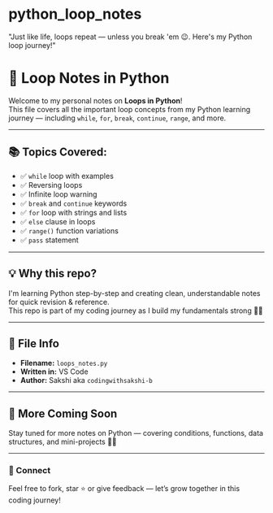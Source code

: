 # python_loop_notes
"Just like life, loops repeat — unless you break 'em 😉. Here's my Python loop journey!"

# 🔁 Loop Notes in Python

Welcome to my personal notes on **Loops in Python**!  
This file covers all the important loop concepts from my Python learning journey — including `while`, `for`, `break`, `continue`, `range`, and more.

---

## 📚 Topics Covered:

- ✅ `while` loop with examples  
- ✅ Reversing loops  
- ✅ Infinite loop warning  
- ✅ `break` and `continue` keywords  
- ✅ `for` loop with strings and lists  
- ✅ `else` clause in loops  
- ✅ `range()` function variations  
- ✅ `pass` statement

---

## 💡 Why this repo?

I'm learning Python step-by-step and creating clean, understandable notes for quick revision & reference.  
This repo is part of my coding journey as I build my fundamentals strong 💪✨

---

## 📂 File Info

- **Filename:** `loops_notes.py`
- **Written in:** VS Code  
- **Author:** Sakshi aka `codingwithsakshi-b`

---

## 🚀 More Coming Soon

Stay tuned for more notes on Python — covering conditions, functions, data structures, and mini-projects 👩‍💻

---

### 🤝 Connect

Feel free to fork, star ⭐ or give feedback — let’s grow together in this coding journey!


